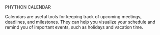 PHYTHON CALENDAR

Calendars are useful tools for keeping track of upcoming meetings, deadlines, and milestones. They can help you visualize your schedule and remind you of important events, such as holidays and vacation time.
